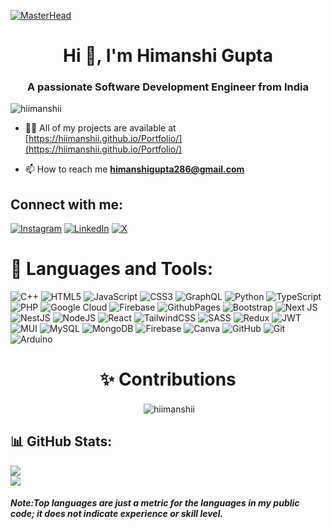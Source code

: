 [![MasterHead](https://media2.giphy.com/media/v1.Y2lkPTc5MGI3NjExNmJjNXExOXI1bGVxbWo1c3ZyNm8yaDh1bnNlNDY5bDRmenZxdTRnYiZlcD12MV9naWZzX3NlYXJjaCZjdD1n/1GEATImIxEXVR79Dhk/200.webp)](https://hiimanshii.github.io/Portfolio/)
<h1 align="center">Hi 👋, I'm Himanshi Gupta</h1>
<h3 align="center">A passionate Software Development Engineer from India</h3>

<p align="left"> <img src="https://komarev.com/ghpvc/?username=hiimanshii&label=Profile%20views&color=0e75b6&style=flat" alt="hiimanshii" /> </p>

- 👨‍💻 All of my projects are available at [https://hiimanshii.github.io/Portfolio/](https://hiimanshii.github.io/Portfolio/)

- 📫 How to reach me **himanshigupta286@gmail.com**


## Connect with me:
[![Instagram](https://img.shields.io/badge/Instagram-%23E4405F.svg?logo=Instagram&logoColor=white)](https://instagram.com/hiimanshii._) [![LinkedIn](https://img.shields.io/badge/LinkedIn-%230077B5.svg?logo=linkedin&logoColor=white)](https://linkedin.com/in/himanshi-gupta-) [![X](https://img.shields.io/badge/X-black.svg?logo=X&logoColor=white)](https://x.com/Hiimanshii444) 

# 🚀 Languages and Tools:
![C++](https://img.shields.io/badge/c++-%2300599C.svg?style=for-the-badge&logo=c%2B%2B&logoColor=white) ![HTML5](https://img.shields.io/badge/html5-%23E34F26.svg?style=for-the-badge&logo=html5&logoColor=white) ![JavaScript](https://img.shields.io/badge/javascript-%23323330.svg?style=for-the-badge&logo=javascript&logoColor=%23F7DF1E) ![CSS3](https://img.shields.io/badge/css3-%231572B6.svg?style=for-the-badge&logo=css3&logoColor=white) ![GraphQL](https://img.shields.io/badge/-GraphQL-E10098?style=for-the-badge&logo=graphql&logoColor=white) ![Python](https://img.shields.io/badge/python-3670A0?style=for-the-badge&logo=python&logoColor=ffdd54) ![TypeScript](https://img.shields.io/badge/typescript-%23007ACC.svg?style=for-the-badge&logo=typescript&logoColor=white) ![PHP](https://img.shields.io/badge/php-%23777BB4.svg?style=for-the-badge&logo=php&logoColor=white) ![Google Cloud](https://img.shields.io/badge/GoogleCloud-%234285F4.svg?style=for-the-badge&logo=google-cloud&logoColor=white) ![Firebase](https://img.shields.io/badge/firebase-%23039BE5.svg?style=for-the-badge&logo=firebase) ![GithubPages](https://img.shields.io/badge/github%20pages-121013?style=for-the-badge&logo=github&logoColor=white) ![Bootstrap](https://img.shields.io/badge/bootstrap-%238511FA.svg?style=for-the-badge&logo=bootstrap&logoColor=white) ![Next JS](https://img.shields.io/badge/Next-black?style=for-the-badge&logo=next.js&logoColor=white) ![NestJS](https://img.shields.io/badge/nestjs-%23E0234E.svg?style=for-the-badge&logo=nestjs&logoColor=white) ![NodeJS](https://img.shields.io/badge/node.js-6DA55F?style=for-the-badge&logo=node.js&logoColor=white) ![React](https://img.shields.io/badge/react-%2320232a.svg?style=for-the-badge&logo=react&logoColor=%2361DAFB) ![TailwindCSS](https://img.shields.io/badge/tailwindcss-%2338B2AC.svg?style=for-the-badge&logo=tailwind-css&logoColor=white) ![SASS](https://img.shields.io/badge/SASS-hotpink.svg?style=for-the-badge&logo=SASS&logoColor=white) ![Redux](https://img.shields.io/badge/redux-%23593d88.svg?style=for-the-badge&logo=redux&logoColor=white) ![JWT](https://img.shields.io/badge/JWT-black?style=for-the-badge&logo=JSON%20web%20tokens) ![MUI](https://img.shields.io/badge/MUI-%230081CB.svg?style=for-the-badge&logo=mui&logoColor=white) ![MySQL](https://img.shields.io/badge/mysql-4479A1.svg?style=for-the-badge&logo=mysql&logoColor=white) ![MongoDB](https://img.shields.io/badge/MongoDB-%234ea94b.svg?style=for-the-badge&logo=mongodb&logoColor=white) ![Firebase](https://img.shields.io/badge/firebase-a08021?style=for-the-badge&logo=firebase&logoColor=ffcd34) ![Canva](https://img.shields.io/badge/Canva-%2300C4CC.svg?style=for-the-badge&logo=Canva&logoColor=white) ![GitHub](https://img.shields.io/badge/github-%23121011.svg?style=for-the-badge&logo=github&logoColor=white) ![Git](https://img.shields.io/badge/git-%23F05033.svg?style=for-the-badge&logo=git&logoColor=white) ![Arduino](https://img.shields.io/badge/-Arduino-00979D?style=for-the-badge&logo=Arduino&logoColor=white) 

<h1 align="center">✨ Contributions</h1>
<p align="center">&nbsp;<img align="center" src="https://github-readme-streak-stats.herokuapp.com/?user=hiimanshii&theme=neon&hide_border=true" alt="hiimanshii" /></p>


## 📊 GitHub Stats:
![](https://github-readme-stats.vercel.app/api?username=hiimanshii&theme=neon&hide_border=true&include_all_commits=true&count_private=false)<br/>
![](https://github-readme-stats.vercel.app/api/top-langs/?username=hiimanshii&theme=neon&hide_border=true&include_all_commits=true&count_private=false&layout=compact)

<h5><strong>Note:</strong>Top languages are just a metric for the languages in my public code; it does not indicate experience or skill level.</h5>

<!-- Proudly created with GPRM ( https://gprm.itsvg.in ) -->


